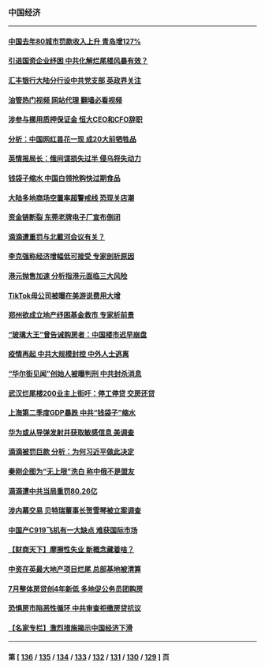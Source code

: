 ### 中国经济
---
#### [中国去年80城市罚款收入上升 青岛增127%](../../pages/ncid283/n13787389.md?07231245) 
#### [引进国资企业纾困 中共化解烂尾楼风暴有效？](../../pages/ncid283/n13787083.md?07231245) 
#### [汇丰银行大陆分行设中共党支部 英政界关注](../../pages/ncid283/n13787349.md?07231245) 
#### [油管热门视频 网站代理 翻墙必看视频](http://209.222.30.114:81/youtube.html?07231245)
#### [涉参与挪用质押保证金 恒大CEO和CFO辞职](../../pages/ncid283/n13787348.md?07231245) 
#### [分析：中国网红昙花一现 成20大前牺牲品](../../pages/ncid283/n13787318.md?07231245) 
#### [英情报局长：俄间谍损失过半 侵乌将失动力](../../pages/ncid283/n13787194.md?07231245) 
#### [钱袋子缩水 中国白领抢购快过期食品](../../pages/ncid283/n13787025.md?07231245) 
#### [大陆多地商场空置率超警戒线 恐现关店潮](../../pages/ncid283/n13786963.md?07231245) 
#### [资金链断裂 东莞老牌电子厂宣布倒闭](../../pages/ncid283/n13786874.md?07231245) 
#### [滴滴遭重罚与北戴河会议有关？](../../pages/ncid283/n13786849.md?07231245) 
#### [李克强称经济增幅低可接受 专家剖析原因](../../pages/ncid283/n13786752.md?07231245) 
#### [港元抛售加速 分析指港元面临三大风险](../../pages/ncid283/n13786601.md?07231245) 
#### [TikTok母公司被曝在美游说费用大增](../../pages/ncid283/n13786384.md?07231245) 
#### [郑州欲成立地产纾困基金救市 专家析前景](../../pages/ncid283/n13786500.md?07231245) 
#### [“玻璃大王”曾告诫购房者：中国楼市迟早崩盘](../../pages/ncid283/n13786463.md?07231245) 
#### [疫情再起 中共大规模封控 中外人士逃离](../../pages/ncid283/n13786151.md?07231245) 
#### [“华尔街见闻”创始人被曝判刑 中共封杀消息](../../pages/ncid283/n13786360.md?07231245) 
#### [武汉烂尾楼200业主上街吁：停工停贷 交房还贷](../../pages/ncid283/n13786152.md?07231245) 
#### [上海第二季度GDP暴跌 中共“钱袋子”缩水](../../pages/ncid283/n13786332.md?07231245) 
#### [华为或从导弹发射井获取敏感信息 美调查](../../pages/ncid283/n13786198.md?07231245) 
#### [滴滴被罚巨款 分析：为何习近平做此决定](../../pages/ncid283/n13786090.md?07231245) 
#### [秦刚企图为“无上限”洗白 称中俄不是盟友](../../pages/ncid283/n13785999.md?07231245) 
#### [滴滴遭中共当局重罚80.26亿](../../pages/ncid283/n13785971.md?07231245) 
#### [涉内幕交易 贝特瑞董事长贺雪琴被立案调查](../../pages/ncid283/n13785952.md?07231245) 
#### [中国产C919飞机有一大缺点 难获国际市场](../../pages/ncid283/n13785627.md?07231245) 
#### [【财商天下】摩擦性失业 新概念藏着啥？](../../pages/ncid283/n13785485.md?07231245) 
#### [中资在英最大地产项目烂尾 总部基地被清算](../../pages/ncid283/n13785551.md?07231245) 
#### [7月整体房贷创4年新低 多地促公务员团购房](../../pages/ncid283/n13785316.md?07231245) 
#### [恐惧房市陷恶性循环 中共审查拒缴房贷抗议](../../pages/ncid283/n13785557.md?07231245) 
#### [【名家专栏】激烈措施揭示中国经济下滑](../../pages/ncid283/n13785386.md?07231245) 

---
#### 第 [ [136](./136.md?07231245) / [135](./135.md?07231245) / [134](./134.md?07231245) / [133](./133.md?07231245) / [132](./132.md?07231245) / [131](./131.md?07231245) / [130](./130.md?07231245) / [129](./129.md?07231245) ] 页
